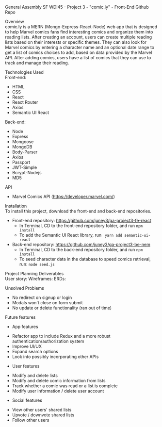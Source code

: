 General Assembly SF WDI45 - Project 3 - "comic.ly" - Front-End Github Repo

Overview<br>
comic.ly is a MERN (Mongo-Express-React-Node) web app that is designed to help Marvel comics fans find interesting comics and organize them into reading lists. After creating an account, users can create multiple reading lists based on their interests or specific themes. They can also look for Marvel comics by entering a character name and an optional date range to get a list of comics choices to add, based on data provided by the Marvel API. After adding comics, users have a list of comics that they can use to track and manage their reading. 

Technologies Used<br>
Front-end: 
  * HTML
  * CSS
  * React
  * React Router
  * Axios
  * Semantic UI React

Back-end:
  * Node
  * Express
  * Mongoose
  * MongoDB
  * Body-Parser
  * Axios
  * Passport
  * JWT-Simple
  * Bcrypt-Nodejs
  * MD5

API
  * Marvel Comics API (https://developer.marvel.com/)
 
Installation<br>
To install this project, download the front-end and back-end repositories.
  * Front-end repository: https://github.com/juney3/ga-project3-fe-react
    - In Terminal, CD to the front-end repository folder, and run ```npm install```
    - To add the Semantic UI React library, run ``` yarn add semantic-ui-react```
  * Back-end repository: https://github.com/juney3/ga-project3-be-nem
    - In Terminal, CD to the back-end repository folder, and run ```npm install```
    - To seed character data in the database to speed comics retrieval, run: ```node seed.js```

Project Planning Deliverables<br>
User story:
Wireframes:
ERDs:

Unsolved Problems<br>
  * No redirect on signup or login
  * Modals won't close on form submit
  * No update or delete functionality (ran out of time)
  
Future features<br>
 * App features<br>
  - Refactor app to include Redux and a more robust authentication/authorization system
  - Improve UI/UX
  - Expand search options
  - Look into possibly incorporating other APIs
 * User features<br>
  - Modify and delete lists
  - Modify and delete comic information from lists
  - Track whether a comic was read or a list is complete
  - Modify user information / delete user account
 * Social features<br>
  - View other users' shared lists
  - Upvote / downvote shared lists
  - Follow other users
  
